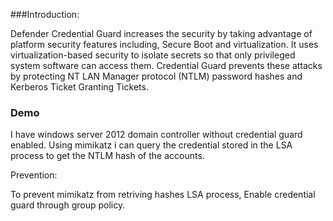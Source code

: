###Introduction:

Defender Credential Guard increases the security by taking advantage of platform security features including, Secure Boot and virtualization. It uses virtualization-based security to isolate secrets so that only privileged system software can access them. Credential Guard prevents these attacks by protecting NT LAN Manager protocol (NTLM) password hashes and Kerberos Ticket Granting Tickets. 

### Demo
I have windows server 2012 domain controller without credential guard enabled. Using mimikatz i can query the credential stored in the LSA process to get the NTLM hash of the accounts.


Prevention:

To prevent mimikatz from retriving  hashes LSA process, Enable credential guard through group policy.

